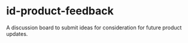 # id-product-feedback
A discussion board to submit ideas for consideration for future product updates.

